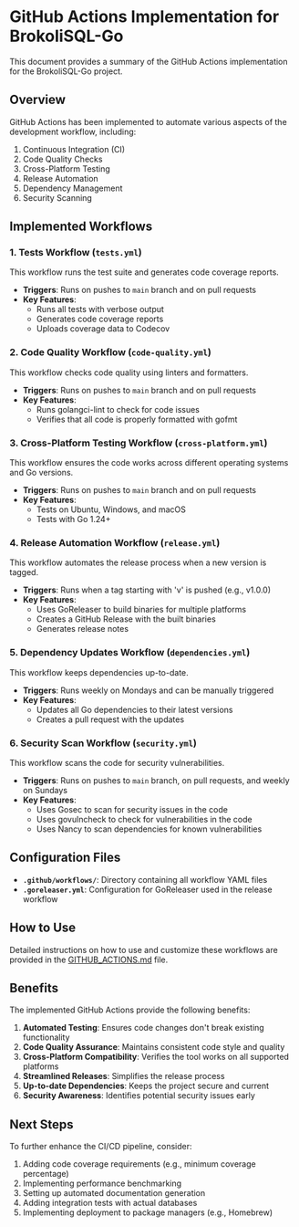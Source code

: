 # GitHub Actions Implementation for BrokoliSQL-Go

This document provides a summary of the GitHub Actions implementation for the BrokoliSQL-Go project.

## Overview

GitHub Actions has been implemented to automate various aspects of the development workflow, including:

1. Continuous Integration (CI)
2. Code Quality Checks
3. Cross-Platform Testing
4. Release Automation
5. Dependency Management
6. Security Scanning

## Implemented Workflows

### 1. Tests Workflow (`tests.yml`)

This workflow runs the test suite and generates code coverage reports.

- **Triggers**: Runs on pushes to `main` branch and on pull requests
- **Key Features**: 
  - Runs all tests with verbose output
  - Generates code coverage reports
  - Uploads coverage data to Codecov

### 2. Code Quality Workflow (`code-quality.yml`)

This workflow checks code quality using linters and formatters.

- **Triggers**: Runs on pushes to `main` branch and on pull requests
- **Key Features**:
  - Runs golangci-lint to check for code issues
  - Verifies that all code is properly formatted with gofmt

### 3. Cross-Platform Testing Workflow (`cross-platform.yml`)

This workflow ensures the code works across different operating systems and Go versions.

- **Triggers**: Runs on pushes to `main` branch and on pull requests
- **Key Features**:
  - Tests on Ubuntu, Windows, and macOS
  - Tests with Go 1.24+

### 4. Release Automation Workflow (`release.yml`)

This workflow automates the release process when a new version is tagged.

- **Triggers**: Runs when a tag starting with 'v' is pushed (e.g., v1.0.0)
- **Key Features**:
  - Uses GoReleaser to build binaries for multiple platforms
  - Creates a GitHub Release with the built binaries
  - Generates release notes

### 5. Dependency Updates Workflow (`dependencies.yml`)

This workflow keeps dependencies up-to-date.

- **Triggers**: Runs weekly on Mondays and can be manually triggered
- **Key Features**:
  - Updates all Go dependencies to their latest versions
  - Creates a pull request with the updates

### 6. Security Scan Workflow (`security.yml`)

This workflow scans the code for security vulnerabilities.

- **Triggers**: Runs on pushes to `main` branch, on pull requests, and weekly on Sundays
- **Key Features**:
  - Uses Gosec to scan for security issues in the code
  - Uses govulncheck to check for vulnerabilities in the code
  - Uses Nancy to scan dependencies for known vulnerabilities

## Configuration Files

- **`.github/workflows/`**: Directory containing all workflow YAML files
- **`.goreleaser.yml`**: Configuration for GoReleaser used in the release workflow

## How to Use

Detailed instructions on how to use and customize these workflows are provided in the [GITHUB_ACTIONS.md](GITHUB_ACTIONS.md) file.

## Benefits

The implemented GitHub Actions provide the following benefits:

1. **Automated Testing**: Ensures code changes don't break existing functionality
2. **Code Quality Assurance**: Maintains consistent code style and quality
3. **Cross-Platform Compatibility**: Verifies the tool works on all supported platforms
4. **Streamlined Releases**: Simplifies the release process
5. **Up-to-date Dependencies**: Keeps the project secure and current
6. **Security Awareness**: Identifies potential security issues early

## Next Steps

To further enhance the CI/CD pipeline, consider:

1. Adding code coverage requirements (e.g., minimum coverage percentage)
2. Implementing performance benchmarking
3. Setting up automated documentation generation
4. Adding integration tests with actual databases
5. Implementing deployment to package managers (e.g., Homebrew)